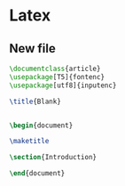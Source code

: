 # Latex

## New file
```latex
\documentclass{article}
\usepackage[T5]{fontenc}
\usepackage[utf8]{inputenc}

\title{Blank}


\begin{document}

\maketitle

\section{Introduction}

\end{document}

```

